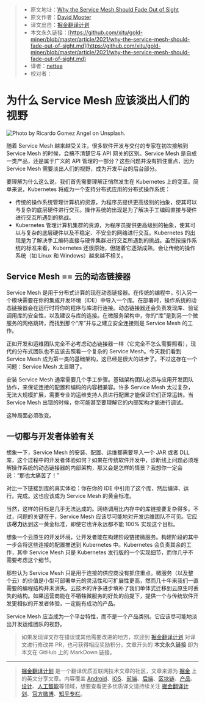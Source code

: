> * 原文地址：[Why the Service Mesh Should Fade Out of Sight](https://medium.com/better-programming/why-the-service-mesh-should-fade-out-of-sight-878bfd30f5a)
> * 原文作者：[David Mooter](https://medium.com/@davidmooter)
> * 译文出自：[掘金翻译计划](https://github.com/xitu/gold-miner)
> * 本文永久链接：[https://github.com/xitu/gold-miner/blob/master/article/2021/why-the-service-mesh-should-fade-out-of-sight.md](https://github.com/xitu/gold-miner/blob/master/article/2021/why-the-service-mesh-should-fade-out-of-sight.md)
> * 译者：[nettee](https://github.com/nettee)
> * 校对者：

# 为什么 Service Mesh 应该淡出人们的视野

![Photo by [Ricardo Gomez Angel](https://unsplash.com/@ripato?utm_source=medium&utm_medium=referral) on [Unsplash](https://unsplash.com?utm_source=medium&utm_medium=referral).](https://cdn-images-1.medium.com/max/9000/0*aQPqRSOiXhzz9zo6)

随着 Service Mesh 越来越受关注，很多软件开发与交付的专家在初次接触到 Service Mesh 的时候，会搞不清楚它与 API 网关的区别。Service Mesh 是自成一类产品，还是属于广义的 API 管理的一部分？这些问题并没有抓住重点，因为 Service Mesh 需要淡出人们的视野，成为开发平台的后台部分。

要理解为什么这么说，我们首先需要理解正悄然发生在 Kubernetes 上的变革。简单来说，Kubernetes 将成为一个支持分布式应用的分布式操作系统：

+ 传统的操作系统管理计算机的资源，为程序员提供更高级别的抽象，使其可以与复杂的底层硬件进行交互。操作系统的出现是为了解决手工编码直接与硬件进行交互所遇到的挑战。
+ Kubernetes 管理计算机集群的资源，为程序员提供更高级别的抽象，使其可以与复杂的底层硬件以及不稳定、不安全的网络进行交互。Kubernetes 的出现是为了解决手工编码直接与硬件集群进行交互所遇到的挑战。虽然按操作系统的标准来看，Kubernetes 还很原始，但随着它逐渐成熟，会让传统的操作系统（如 Linux 和 Windows）越来越不相关。

## Service Mesh == 云的动态链接器

Service Mesh 是用于分布式计算的现在动态链接器。在传统的编程中，引入另一个模块需要在你的集成开发环境（IDE）中导入一个库。在部署时，操作系统的动态链接器会在运行时将你的程序与库进行连接。动态链接器还会负责发现库、验证调用库的安全性，以及建议与库的连接。在微服务架构中，你的“库”是到另一个微服务的网络跳转，而找到那个“库”并与之建立安全连接则是 Service Mesh 的工作。

正如开发和运维团队完全不必考虑动态链接器一样（它完全不怎么需要照看），现代的分布式团队也不应该去照看一个复杂的 Service Mesh。今天我们看到 Service Mesh 成为第一类的基础架构，这已经是很大的进步了。不过这存在一个问题：Service Mesh 太显眼了。

安装 Service Mesh 通常需要几个手工步骤。基础架构团队必须与应用开发团队协作，来保证连接的配置和编码的内容相兼容。许多 Service Mesh 太过复杂，无法大规模扩展，需要专业的运维支持人员进行配置才能保证它们正常运转。当 Service Mesh 出错的时候，你可能甚至要理解它的内部架构才能进行调试。

这种局面必须改变。

## 一切都与开发者体验有关

想象一下，Service Mesh 的安装、配置、运维都需要导入一个 JAR 或者 DLL 库，这个过程中的开发者体验如何？如果在传统软件开发中，诊断线上问题必须理解操作系统的动态链接器的内部架构，那又会是怎样的情景？我想你一定会说：“那也太痛苦了！”

对比一下链接到库的真实体验：你在你的 IDE 中引用了这个库，然后编译、运行。完成。这也应该成为 Service Mesh 的黄金标准。

当然，这样的目标是几乎无法达成的。网络调用比内存中的库链接要复杂得多。不过，问题的关键在于，Service Mesh 应该尽可能地对开发运维团队不可见。它应该**尽力**达到这一黄金标准，即使它也许永远都不能 100% 实现这个目标。

想象一个云原生的开发环境，让开发者能在构建阶段链接微服务。构建阶段的其中一步会将这些连接的配置推送到 Kubernetes 中。Kubernetes 会负责其余的工作，其中 Service Mesh 只是 Kubernetes 发行版的一个实现细节，而你几乎不需要考虑这个细节。

那些认为 Service Mesh 只是用于连接的供应商没有抓住重点。微服务（以及整个云）的价值是小型可部署单元的灵活性和可扩展性更高，然而几十年来我们一直需要的编程结构并未消失。云技术的许多进步填补了我们单体式迁移到云原生时丢失的结构。如果运营商能在不牺牲微服务的好处的前提下，提供一个与传统软件开发更相似的开发者体验，一定能有成功的产品。

Service Mesh 应当成为一个平台特性，而不是一个产品类别。它应该尽可能地淡出开发运维团队的视野。

> 如果发现译文存在错误或其他需要改进的地方，欢迎到 [掘金翻译计划](https://github.com/xitu/gold-miner) 对译文进行修改并 PR，也可获得相应奖励积分。文章开头的 **本文永久链接** 即为本文在 GitHub 上的 MarkDown 链接。

---

> [掘金翻译计划](https://github.com/xitu/gold-miner) 是一个翻译优质互联网技术文章的社区，文章来源为 [掘金](https://juejin.im) 上的英文分享文章。内容覆盖 [Android](https://github.com/xitu/gold-miner#android)、[iOS](https://github.com/xitu/gold-miner#ios)、[前端](https://github.com/xitu/gold-miner#前端)、[后端](https://github.com/xitu/gold-miner#后端)、[区块链](https://github.com/xitu/gold-miner#区块链)、[产品](https://github.com/xitu/gold-miner#产品)、[设计](https://github.com/xitu/gold-miner#设计)、[人工智能](https://github.com/xitu/gold-miner#人工智能)等领域，想要查看更多优质译文请持续关注 [掘金翻译计划](https://github.com/xitu/gold-miner)、[官方微博](http://weibo.com/juejinfanyi)、[知乎专栏](https://zhuanlan.zhihu.com/juejinfanyi)。

